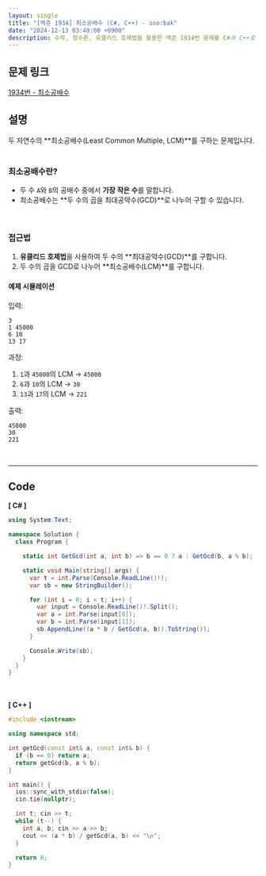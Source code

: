 ```yaml
---
layout: single
title: "[백준 1934] 최소공배수 (C#, C++) - soo:bak"
date: "2024-12-13 03:48:00 +0900"
description: 수학, 정수론, 유클리드 호제법을 활용한 백준 1934번 문제를 C#과 C++로 풀이 및 해설
---
```


## 문제 링크
[1934번 - 최소공배수](https://www.acmicpc.net/problem/1934)

## 설명
두 자연수의 **최소공배수(Least Common Multiple, LCM)**를 구하는 문제입니다.<br>
<br>

### 최소공배수란?
- 두 수 `A`와 `B`의 공배수 중에서 **가장 작은 수**를 말합니다.<br>
- 최소공배수는 **두 수의 곱을 최대공약수(GCD)**로 나누어 구할 수 있습니다.<br>
<br>

### 접근법
1. **유클리드 호제법**을 사용하여 두 수의 **최대공약수(GCD)**를 구합니다.<br>
2. 두 수의 곱을 GCD로 나누어 **최소공배수(LCM)**를 구합니다.<br>

#### 예제 시뮬레이션
입력:<br>
```
3
1 45000
6 10
13 17
```
과정:<br>
1. `1`과 `45000`의 LCM → `45000`<br>
2. `6`과 `10`의 LCM → `30`<br>
3. `13`과 `17`의 LCM → `221`<br>

출력:<br>
```
45000
30
221
```
<br>

- - -

## Code
<b>[ C# ] </b>
<br>

```csharp
using System.Text;

namespace Solution {
  class Program {

    static int GetGcd(int a, int b) => b == 0 ? a : GetGcd(b, a % b);

    static void Main(string[] args) {
      var t = int.Parse(Console.ReadLine()!);
      var sb = new StringBuilder();

      for (int i = 0; i < t; i++) {
        var input = Console.ReadLine()!.Split();
        var a = int.Parse(input[0]);
        var b = int.Parse(input[1]);
        sb.AppendLine((a * b / GetGcd(a, b)).ToString());
      }

      Console.Write(sb);
    }
  }
}
```
<br><br>
<b>[ C++ ] </b>
<br>

```cpp
#include <iostream>

using namespace std;

int getGcd(const int& a, const int& b) {
  if (b == 0) return a;
  return getGcd(b, a % b);
}

int main() {
  ios::sync_with_stdio(false);
  cin.tie(nullptr);

  int t; cin >> t;
  while (t--) {
    int a, b; cin >> a >> b;
    cout << (a * b) / getGcd(a, b) << "\n";
  }

  return 0;
}
```
